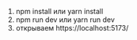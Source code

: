 1. npm install или yarn install
2. npm run dev или yarn run dev
3. открываем https://localhost:5173/
